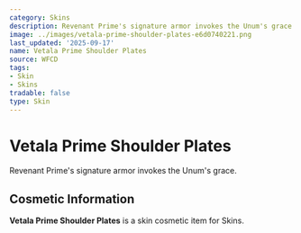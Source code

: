 ```yaml
---
category: Skins
description: Revenant Prime's signature armor invokes the Unum's grace.
image: ../images/vetala-prime-shoulder-plates-e6d0740221.png
last_updated: '2025-09-17'
name: Vetala Prime Shoulder Plates
source: WFCD
tags:
- Skin
- Skins
tradable: false
type: Skin
---
```


# Vetala Prime Shoulder Plates

Revenant Prime's signature armor invokes the Unum's grace.

## Cosmetic Information

**Vetala Prime Shoulder Plates** is a skin cosmetic item for Skins.

